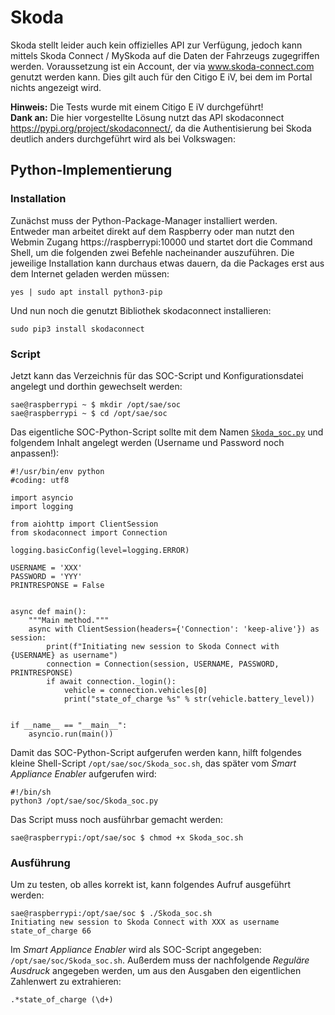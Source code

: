 # Skoda
Skoda stellt leider auch kein offizielles API zur Verfügung, jedoch kann mittels Skoda Connect / MySkoda auf die Daten der Fahrzeugs zugegriffen werden.
Voraussetzung ist ein Account, der via www.skoda-connect.com genutzt werden kann. Dies gilt auch für den Citigo E iV, bei dem im Portal nichts angezeigt wird.  

**Hinweis:** Die Tests wurde mit einem Citigo E iV durchgeführt!  
**Dank an:** Die hier vorgestellte Lösung nutzt das API skodaconnect https://pypi.org/project/skodaconnect/, da die Authentisierung bei Skoda deutlich anders durchgeführt wird als bei Volkswagen: 

## Python-Implementierung
### Installation
Zunächst muss der Python-Package-Manager installiert werden.  
Entweder man arbeitet direkt auf dem Raspberry oder man nutzt den Webmin Zugang https://raspberrypi:10000 und startet dort die Command Shell, um die folgenden zwei Befehle nacheinander auszuführen. Die jeweilige Installation kann durchaus etwas dauern, da die Packages erst aus dem Internet geladen werden müssen: 
```console
yes | sudo apt install python3-pip
``` 
Und nun noch die genutzt Bibliothek skodaconnect installieren:  
```console
sudo pip3 install skodaconnect
``` 

### Script ###

Jetzt kann das Verzeichnis für das SOC-Script und Konfigurationsdatei angelegt und dorthin gewechselt werden:  
```console
sae@raspberrypi ~ $ mkdir /opt/sae/soc
sae@raspberrypi ~ $ cd /opt/sae/soc
```  
Das eigentliche SOC-Python-Script sollte mit dem Namen [`Skoda_soc.py`](Skoda_soc.py) und folgendem Inhalt angelegt werden (Username und Password noch anpassen!):
```console
#!/usr/bin/env python
#coding: utf8

import asyncio
import logging

from aiohttp import ClientSession
from skodaconnect import Connection

logging.basicConfig(level=logging.ERROR)

USERNAME = 'XXX'
PASSWORD = 'YYY'
PRINTRESPONSE = False


async def main():
    """Main method."""
    async with ClientSession(headers={'Connection': 'keep-alive'}) as session:
        print(f"Initiating new session to Skoda Connect with {USERNAME} as username")
        connection = Connection(session, USERNAME, PASSWORD, PRINTRESPONSE)
        if await connection._login():
            vehicle = connection.vehicles[0]
            print("state_of_charge %s" % str(vehicle.battery_level))


if __name__ == "__main__":
    asyncio.run(main())
```

Damit das SOC-Python-Script aufgerufen werden kann, hilft folgendes kleine Shell-Script `/opt/sae/soc/Skoda_soc.sh`, das später vom *Smart Appliance Enabler* aufgerufen wird:

```console
#!/bin/sh
python3 /opt/sae/soc/Skoda_soc.py
```

Das Script muss noch ausführbar gemacht werden:
```console
sae@raspberrypi:/opt/sae/soc $ chmod +x Skoda_soc.sh
```

### Ausführung
Um zu testen, ob alles korrekt ist, kann folgendes Aufruf ausgeführt werden:  
```console
sae@raspberrypi:/opt/sae/soc $ ./Skoda_soc.sh
Initiating new session to Skoda Connect with XXX as username
state_of_charge 66
```

Im *Smart Appliance Enabler* wird als SOC-Script angegeben: `/opt/sae/soc/Skoda_soc.sh`.
Außerdem muss der nachfolgende *Reguläre Ausdruck* angegeben werden, um aus den Ausgaben den eigentlichen Zahlenwert zu extrahieren:
```
.*state_of_charge (\d+)
```
